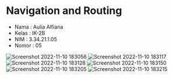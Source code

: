# Navigation and Routing


- Nama : Aulia Alfiana
- Kelas : IK-2B
- NIM : 3.34.21.1.05
- Nomor : 05


![Screenshot 2022-11-10 183056](https://user-images.githubusercontent.com/114818053/201670804-ac899ff0-fbed-475b-a62b-af2fad95948e.jpg)
![Screenshot 2022-11-10 183117](https://user-images.githubusercontent.com/114818053/201671006-6b909f21-5188-47d2-b308-11adc6f6cbd7.jpg)
![Screenshot 2022-11-10 183128](https://user-images.githubusercontent.com/114818053/201671013-83f8ecc4-fb88-4aaa-822c-39d8062f7e0f.jpg)
![Screenshot 2022-11-10 183150](https://user-images.githubusercontent.com/114818053/201671034-403251b1-3b76-410c-9abb-1b1d0172dc21.jpg)
![Screenshot 2022-11-10 183205](https://user-images.githubusercontent.com/114818053/201671044-93ade79c-f92a-4e48-92ae-a3e346d0dca2.jpg)
![Screenshot 2022-11-10 183215](https://user-images.githubusercontent.com/114818053/201671055-a98bb1ab-3b3f-4935-b3c1-d64f32b57a0f.jpg)
